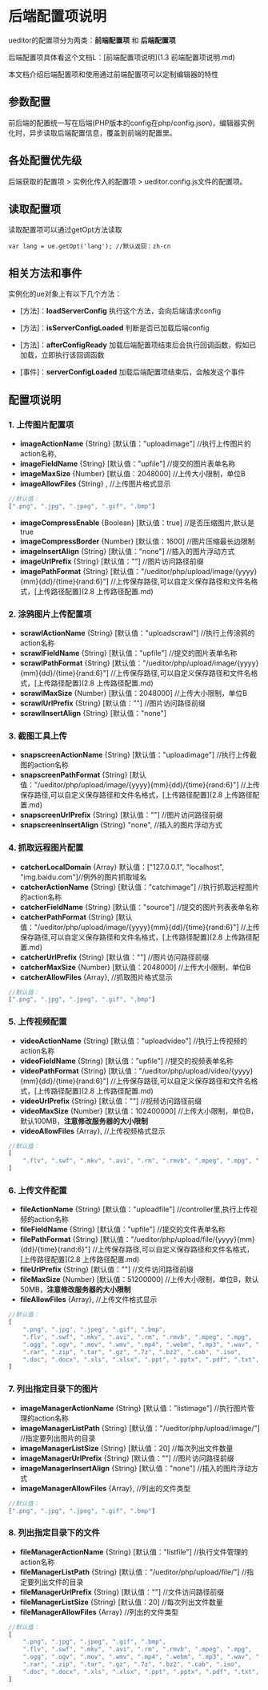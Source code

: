# 后端配置项说明

ueditor的配置项分为两类：**前端配置项** 和 **后端配置项**

后端配置项具体看这个文档L：[前端配置项说明](1.3 前端配置项说明.md)

本文档介绍后端配置项和使用通过前端配置项可以定制编辑器的特性

## 参数配置

前后端的配置统一写在后端(PHP版本的config在php/config.json)，编辑器实例化时，异步读取后端配置信息，覆盖到前端的配置里。

## 各处配置优先级

后端获取的配置项 > 实例化传入的配置项 > ueditor.config.js文件的配置项。

## 读取配置项

读取配置项可以通过getOpt方法读取
```
var lang = ue.getOpt('lang'); //默认返回：zh-cn
```

## 相关方法和事件

实例化的ue对象上有以下几个方法：

* [方法]：**loadServerConfig** 执行这个方法，会向后端请求config

* [方法]：**isServerConfigLoaded** 判断是否已加载后端config

* [方法]：**afterConfigReady** 加载后端配置项结束后会执行回调函数，假如已加载，立即执行该回调函数

* [事件]：**serverConfigLoaded** 加载后端配置项结束后，会触发这个事件

## 配置项说明

### 1. 上传图片配置项
* **imageActionName** {String} [默认值："uploadimage"] //执行上传图片的action名称,
* **imageFieldName** {String} [默认值："upfile"] //提交的图片表单名称
* **imageMaxSize** {Number} [默认值：2048000] //上传大小限制，单位B
* **imageAllowFiles** {String} , //上传图片格式显示
```javascript
//默认值：
[".png", ".jpg", ".jpeg", ".gif", ".bmp"]
```
* **imageCompressEnable** {Boolean} [默认值：true] //是否压缩图片,默认是true
* **imageCompressBorder** {Number} [默认值：1600] //图片压缩最长边限制
* **imageInsertAlign** {String} [默认值："none"] //插入的图片浮动方式
* **imageUrlPrefix** {String} [默认值：""] //图片访问路径前缀
* **imagePathFormat** {String} [默认值："/ueditor/php/upload/image/{yyyy}{mm}{dd}/{time}{rand:6}"] //上传保存路径,可以自定义保存路径和文件名格式，[上传路径配置](2.8 上传路径配置.md)

### 2. 涂鸦图片上传配置项
* **scrawlActionName** {String} [默认值："uploadscrawl"] //执行上传涂鸦的action名称
* **scrawlFieldName** {String} [默认值："upfile"] //提交的图片表单名称
* **scrawlPathFormat** {String} [默认值："/ueditor/php/upload/image/{yyyy}{mm}{dd}/{time}{rand:6}"] //上传保存路径,可以自定义保存路径和文件名格式，[上传路径配置](2.8 上传路径配置.md)
* **scrawlMaxSize** {Number} [默认值：2048000] //上传大小限制，单位B
* **scrawlUrlPrefix** {String} [默认值：""] //图片访问路径前缀
* **scrawlInsertAlign** {String} [默认值："none"]

### 3. 截图工具上传
* **snapscreenActionName** {String} [默认值："uploadimage"] //执行上传截图的action名称
* **snapscreenPathFormat** {String} [默认值："/ueditor/php/upload/image/{yyyy}{mm}{dd}/{time}{rand:6}"] //上传保存路径,可以自定义保存路径和文件名格式，[上传路径配置](2.8 上传路径配置.md)
* **snapscreenUrlPrefix** {String} [默认值：""] //图片访问路径前缀
* **snapscreenInsertAlign** {String} "none", //插入的图片浮动方式

### 4. 抓取远程图片配置
* **catcherLocalDomain** {Array} 默认值：["127.0.0.1", "localhost", "img.baidu.com"]//例外的图片抓取域名
* **catcherActionName** {String} [默认值："catchimage"] //执行抓取远程图片的action名称
* **catcherFieldName** {String} [默认值："source"] //提交的图片列表表单名称
* **catcherPathFormat** {String} [默认值："/ueditor/php/upload/image/{yyyy}{mm}{dd}/{time}{rand:6}"] //上传保存路径,可以自定义保存路径和文件名格式，[上传路径配置](2.8 上传路径配置.md)
* **catcherUrlPrefix** {String} [默认值：""] //图片访问路径前缀
* **catcherMaxSize** {Number} [默认值：2048000] //上传大小限制，单位B
* **catcherAllowFiles** {Array}, //抓取图片格式显示
```javascript
//默认值：
[".png", ".jpg", ".jpeg", ".gif", ".bmp"]
```

### 5. 上传视频配置
* **videoActionName** {String} [默认值："uploadvideo"] //执行上传视频的action名称
* **videoFieldName** {String} [默认值："upfile"] //提交的视频表单名称
* **videoPathFormat** {String} [默认值："/ueditor/php/upload/video/{yyyy}{mm}{dd}/{time}{rand:6}"] //上传保存路径,可以自定义保存路径和文件名格式，[上传路径配置](2.8 上传路径配置.md)
* **videoUrlPrefix** {String} [默认值：""] //视频访问路径前缀
* **videoMaxSize** {Number} [默认值：102400000] //上传大小限制，单位B，默认100MB，**注意修改服务器的大小限制**
* **videoAllowFiles** {Array}, //上传视频格式显示
```javascript
//默认值：
[
    ".flv", ".swf", ".mkv", ".avi", ".rm", ".rmvb", ".mpeg", ".mpg", ".ogg", ".ogv", ".mov", ".wmv", ".mp4", ".webm", ".mp3", ".wav", ".mid"
]
```

### 6. 上传文件配置
* **fileActionName** {String} [默认值："uploadfile"] //controller里,执行上传视频的action名称
* **fileFieldName** {String} [默认值："upfile"] //提交的文件表单名称
* **filePathFormat** {String} [默认值："/ueditor/php/upload/file/{yyyy}{mm}{dd}/{time}{rand:6}"] //上传保存路径,可以自定义保存路径和文件名格式，[上传路径配置](2.8 上传路径配置.md)
* **fileUrlPrefix** {String} [默认值：""] //文件访问路径前缀
* **fileMaxSize** {Number} [默认值：51200000] //上传大小限制，单位B，默认50MB，**注意修改服务器的大小限制**
* **fileAllowFiles** {Array}, //上传文件格式显示
```javascript
//默认值：
[
    ".png", ".jpg", ".jpeg", ".gif", ".bmp",
    ".flv", ".swf", ".mkv", ".avi", ".rm", ".rmvb", ".mpeg", ".mpg",
    ".ogg", ".ogv", ".mov", ".wmv", ".mp4", ".webm", ".mp3", ".wav", ".mid",
    ".rar", ".zip", ".tar", ".gz", ".7z", ".bz2", ".cab", ".iso",
    ".doc", ".docx", ".xls", ".xlsx", ".ppt", ".pptx", ".pdf", ".txt", ".md", ".xml"
]
```

### 7. 列出指定目录下的图片
* **imageManagerActionName** {String} [默认值："listimage"] //执行图片管理的action名称
* **imageManagerListPath** {String} [默认值："/ueditor/php/upload/image/"] //指定要列出图片的目录
* **imageManagerListSize** {String} [默认值：20] //每次列出文件数量
* **imageManagerUrlPrefix** {String} [默认值：""] //图片访问路径前缀
* **imageManagerInsertAlign** {String} [默认值："none"] //插入的图片浮动方式
* **imageManagerAllowFiles** {Array}, //列出的文件类型
```javascript
//默认值：
[".png", ".jpg", ".jpeg", ".gif", ".bmp"]
```

### 8. 列出指定目录下的文件
* **fileManagerActionName** {String} [默认值："listfile"] //执行文件管理的action名称
* **fileManagerListPath** {String} [默认值："/ueditor/php/upload/file/"] //指定要列出文件的目录
* **fileManagerUrlPrefix** {String} [默认值：""] //文件访问路径前缀
* **fileManagerListSize** {String} [默认值：20] //每次列出文件数量
* **fileManagerAllowFiles** {Array} //列出的文件类型
```javascript
//默认值：
[
    ".png", ".jpg", ".jpeg", ".gif", ".bmp",
    ".flv", ".swf", ".mkv", ".avi", ".rm", ".rmvb", ".mpeg", ".mpg",
    ".ogg", ".ogv", ".mov", ".wmv", ".mp4", ".webm", ".mp3", ".wav", ".mid",
    ".rar", ".zip", ".tar", ".gz", ".7z", ".bz2", ".cab", ".iso",
    ".doc", ".docx", ".xls", ".xlsx", ".ppt", ".pptx", ".pdf", ".txt", ".md", ".xml"
]
```

